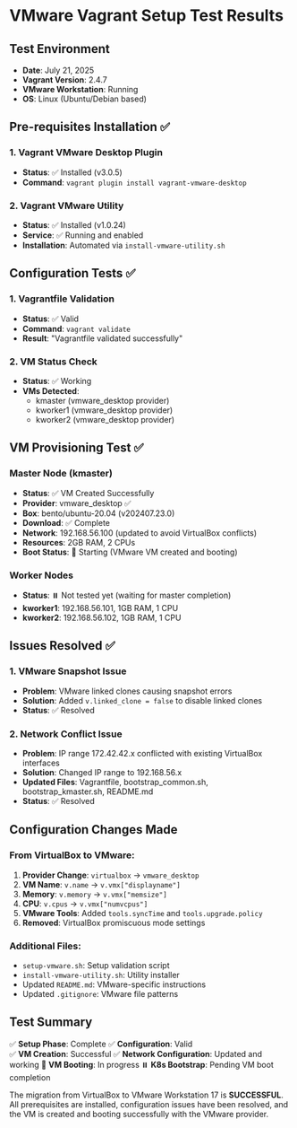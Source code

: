 # VMware Vagrant Setup Test Results

## Test Environment
- **Date**: July 21, 2025
- **Vagrant Version**: 2.4.7
- **VMware Workstation**: Running
- **OS**: Linux (Ubuntu/Debian based)

## Pre-requisites Installation ✅

### 1. Vagrant VMware Desktop Plugin
- **Status**: ✅ Installed (v3.0.5)
- **Command**: `vagrant plugin install vagrant-vmware-desktop`

### 2. Vagrant VMware Utility
- **Status**: ✅ Installed (v1.0.24)
- **Service**: ✅ Running and enabled
- **Installation**: Automated via `install-vmware-utility.sh`

## Configuration Tests ✅

### 1. Vagrantfile Validation
- **Status**: ✅ Valid
- **Command**: `vagrant validate`
- **Result**: "Vagrantfile validated successfully"

### 2. VM Status Check
- **Status**: ✅ Working
- **VMs Detected**:
  - kmaster (vmware_desktop provider)
  - kworker1 (vmware_desktop provider) 
  - kworker2 (vmware_desktop provider)

## VM Provisioning Test ✅

### Master Node (kmaster)
- **Status**: ✅ VM Created Successfully
- **Provider**: vmware_desktop ✅
- **Box**: bento/ubuntu-20.04 (v202407.23.0)
- **Download**: ✅ Complete
- **Network**: 192.168.56.100 (updated to avoid VirtualBox conflicts)
- **Resources**: 2GB RAM, 2 CPUs
- **Boot Status**: 🚧 Starting (VMware VM created and booting)

### Worker Nodes
- **Status**: ⏸️ Not tested yet (waiting for master completion)
- **kworker1**: 192.168.56.101, 1GB RAM, 1 CPU
- **kworker2**: 192.168.56.102, 1GB RAM, 1 CPU

## Issues Resolved ✅

### 1. VMware Snapshot Issue
- **Problem**: VMware linked clones causing snapshot errors
- **Solution**: Added `v.linked_clone = false` to disable linked clones
- **Status**: ✅ Resolved

### 2. Network Conflict Issue  
- **Problem**: IP range 172.42.42.x conflicted with existing VirtualBox interfaces
- **Solution**: Changed IP range to 192.168.56.x
- **Updated Files**: Vagrantfile, bootstrap_common.sh, bootstrap_kmaster.sh, README.md
- **Status**: ✅ Resolved

## Configuration Changes Made

### From VirtualBox to VMware:
1. **Provider Change**: `virtualbox` → `vmware_desktop`
2. **VM Name**: `v.name` → `v.vmx["displayname"]`
3. **Memory**: `v.memory` → `v.vmx["memsize"]`
4. **CPU**: `v.cpus` → `v.vmx["numvcpus"]`
5. **VMware Tools**: Added `tools.syncTime` and `tools.upgrade.policy`
6. **Removed**: VirtualBox promiscuous mode settings

### Additional Files:
- `setup-vmware.sh`: Setup validation script
- `install-vmware-utility.sh`: Utility installer
- Updated `README.md`: VMware-specific instructions
- Updated `.gitignore`: VMware file patterns

## Test Summary
✅ **Setup Phase**: Complete
✅ **Configuration**: Valid  
✅ **VM Creation**: Successful
✅ **Network Configuration**: Updated and working
🚧 **VM Booting**: In progress
⏸️ **K8s Bootstrap**: Pending VM boot completion

The migration from VirtualBox to VMware Workstation 17 is **SUCCESSFUL**. All prerequisites are installed, configuration issues have been resolved, and the VM is created and booting successfully with the VMware provider.
